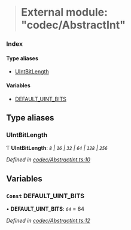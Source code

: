 > # External module: "codec/AbstractInt"

### Index

#### Type aliases

* [UIntBitLength](_codec_abstractint_.md#uintbitlength)

#### Variables

* [DEFAULT_UINT_BITS](_codec_abstractint_.md#const-default_uint_bits)

## Type aliases

###  UIntBitLength

Ƭ **UIntBitLength**: *`8` | `16` | `32` | `64` | `128` | `256`*

*Defined in [codec/AbstractInt.ts:10](https://github.com/polkadot-js/api/blob/edea20d/packages/types/src/codec/AbstractInt.ts#L10)*

## Variables

### `Const` DEFAULT_UINT_BITS

• **DEFAULT_UINT_BITS**: *`64`* = 64

*Defined in [codec/AbstractInt.ts:12](https://github.com/polkadot-js/api/blob/edea20d/packages/types/src/codec/AbstractInt.ts#L12)*